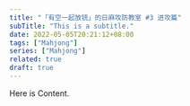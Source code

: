```yaml
---
title: "「有空一起放铳」的日麻攻防教室 #3 进攻篇"
subTitle: "This is a subtitle."
date: 2022-05-05T20:21:12+08:00
tags: ["Mahjong"]
series: ["Mahjong"]
related: true
draft: true
---
```


Here is Content.
